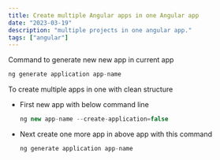 ```yaml
---
title: Create multiple Angular apps in one Angular app
date: "2023-03-19"
description: "multiple projects in one angular app."
tags: ["angular"]
---
```


Command to generate new new app in current app

```jsx
ng generate application app-name
```

To create multiple apps in one with clean structure

- First new app with below command line

    ```jsx
    ng new app-name --create-application=false
    ```

- Next create one more app in above app with this command

    ```jsx
    ng generate application app-name
    ```
